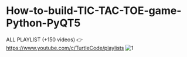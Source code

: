 # How-to-build-TIC-TAC-TOE-game-Python-PyQT5
ALL PLAYLIST (+150 videos) 👉 https://www.youtube.com/c/TurtleCode/playlists
![1](https://user-images.githubusercontent.com/85156399/175462285-3a6d2dc4-7960-4608-8148-cd84d7c7263a.png)
